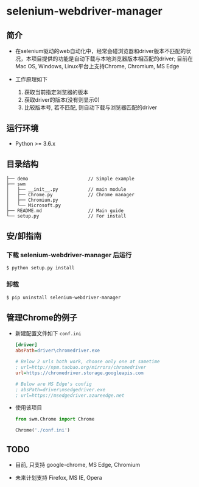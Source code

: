 # selenium-webdriver-manager

## 简介

* 在selenium驱动的web自动化中，经常会碰浏览器和driver版本不匹配的状况，本项目提供的功能是自动下载与本地浏览器版本相匹配的driver; 目前在Mac OS, Windows, Linux平台上支持Chrome, Chromium, MS Edge

* 工作原理如下
  
  1. 获取当前指定浏览器的版本
  2. 获取driver的版本(没有则显示0)
  3. 比较版本号, 若不匹配, 则自动下载与浏览器匹配的driver

## 运行环境

* Python >= 3.6.x

## 目录结构

```shell
├── demo                      // Simple example
├── swm
│   ├── __init__.py           // main module
│   ├── Chrome.py             // Chrome manager
│   ├── Chromium.py
│   └── Microsoft.py
├── README.md                 // Main guide
└── setup.py                  // For install
```

## 安/卸指南

### 下载 selenium-webdriver-manager 后运行

```shell
$ python setup.py install
```
### 卸载

```shell
$ pip uninstall selenium-webdriver-manager
```

## 管理Chrome的例子

* 新建配置文件如下 `conf.ini`

  ```ini
  [driver]
  absPath=driver\chromedriver.exe

  # Below 2 urls both work, choose only one at sametime
  ; url=http://npm.taobao.org/mirrors/chromedriver
  url=https://chromedriver.storage.googleapis.com

  # Below are MS Edge's config
  ; absPath=driver\msedgedriver.exe
  ; url=https://msedgedriver.azureedge.net
  ```

* 使用该项目

  ```python
  from swm.Chrome import Chrome

  Chrome('./conf.ini')
  ```

## TODO

* 目前, 只支持 google-chrome, MS Edge, Chromium

* 未来计划支持 Firefox, MS IE, Opera
